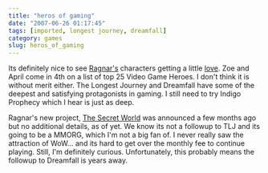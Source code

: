 ```yaml
---
title: "heros of gaming"
date: "2007-06-26 01:17:45"
tags: [imported, longest journey, dreamfall]
category: games
slug: heros_of_gaming
---
```


Its definitely nice to see
<a href="http://www.ragnartornquist.com/">Ragnar's</a> characters getting a
little <a href="http://www.gamelemon.com/article_30009.jsp">love</a>. Zoe and
April come in 4th on a list of top 25 Video Game Heroes. I don't think it is
without merit either. The Longest Journey and Dreamfall have some of the deepest
and satisfying protagonists in gaming. I still need to try Indigo Prophecy which
I hear is just as deep.

Ragnar's new project, <a href="http://www.darkdaysarecoming.com/">The Secret
World</a> was announced a few months ago but no additional details, as of yet.
We know its not a followup to TLJ and its going to be a MMORG, which I'm not a
big fan of. I never really saw the attraction of WoW... and its hard to get over
the monthly fee to continue playing. Still, I'm definitely curious.
Unfortunately, this probably means the followup to Dreamfall is years away.
